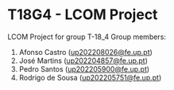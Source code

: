 # T18G4 - LCOM Project

LCOM Project for group T-18_4
Group members:

1. Afonso Castro (up202208026@fe.up.pt)
2. José Martins (up202204857@fe.up.pt)
3. Pedro Santos (up202205900@fe.up.pt)
4. Rodrigo de Sousa (up202205751@fe.up.pt)
